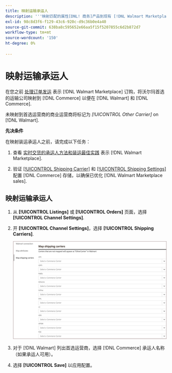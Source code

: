 ```yaml
---
title: 映射运输承运人
description: '''映射匹配的属性[DNL! 商务]产品到现有 [!DNL Walmart Marketplace] 列表和同步数据 [!DNL Channel Manager] 和 [!DNL Walmart].'''
exl-id: 98c8d3f6-f129-43c6-920c-d9c36b0e4a40
source-git-commit: 638ba8c595652e66aa5f15f5207855c6d2b872d7
workflow-type: tm+mt
source-wordcount: '150'
ht-degree: 0%

---
```



# 映射运输承运人

在您之前 [处理订单发运](process-orders.md#ship-an-order) 表示 [!DNL Walmart Marketplace] 订购，将沃尔玛首选的运输公司映射到 [!DNL Commerce] 以便在 [!DNL Walmart] 和 [!DNL Commerce].

未映射到首选运营商的商业运营商将标记为 *[!UICONTROL Other Carrier]* on [!DNL Walmart].

**先决条件**

在映射装运承运人之前，请完成以下任务：

1. 查看 [实时交货的承运人方法和装运最佳实践](https://sellerhelp.walmart.com/s/guide?article=000009473) 表示 [!DNL Walmart Marketplace].

1. 验证 [[!UICONTROL Shipping Carrier]](https://docs.magento.com/user-guide/shipping/carriers.html) 和 [[!UICONTROL Shipping Settings]](https://docs.magento.com/user-guide/configuration/sales/shipping-settings.html) 配置 [!DNL Commerce] 存储，以确保已优化 [!DNL Walmart Marketplace sales].

## 映射运输承运人

1. 从 **[!UICONTROL Listings]** 或 **[!UICONTROL Orders]** 页面，选择 **[!UICONTROL Channel Settings]**.

1. 开 **[!UICONTROL Channel Settings]**，选择 **[!UICONTROL Shipping Carriers]**.

   ![映射运输承运人](assets/map-shipping-carriers.png)

1. 对于 [!DNL Walmart] 列出首选运营商，选择 [!DNL Commerce] 承运人名称（如果承运人可用）。

1. 选择 **[!UICONTROL Save]** 以应用配置。
